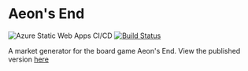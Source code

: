Aeon's End
==============

![Azure Static Web Apps CI/CD](https://github.com/kbarnes3/AeonsEnd/workflows/Azure%20Static%20Web%20Apps%20CI/CD/badge.svg)
[![Build Status](https://kbarnes3.visualstudio.com/AeonsEnd/_apis/build/status/kbarnes3.AeonsEnd?branchName=trunk)](https://kbarnes3.visualstudio.com/AeonsEnd/_build/latest?definitionId=1&branchName=trunk)

A market generator for the board game Aeon's End. View the published version [here](https://ae.kbarnes3.com/)
